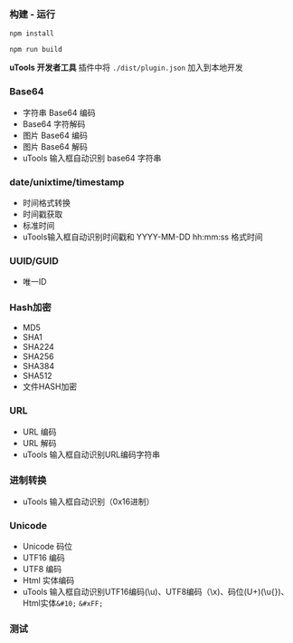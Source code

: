 ### 构建 - 运行
```
npm install
```
```
npm run build
```
**uTools 开发者工具** 插件中将 `./dist/plugin.json` 加入到本地开发

### Base64 
- 字符串 Base64 编码
- Base64 字符解码 
- 图片 Base64 编码  
- 图片 Base64 解码
- uTools 输入框自动识别 base64 字符串
 
### date/unixtime/timestamp
- 时间格式转换
- 时间戳获取
- 标准时间
- uTools输入框自动识别时间戳和 YYYY-MM-DD hh:mm:ss 格式时间
 
### UUID/GUID
- 唯一ID

### Hash加密
- MD5
- SHA1
- SHA224
- SHA256
- SHA384
- SHA512
- 文件HASH加密

### URL
- URL 编码
- URL 解码
- uTools 输入框自动识别URL编码字符串

### 进制转换
- uTools 输入框自动识别（0x16进制）

### Unicode
- Unicode 码位
- UTF16 编码
- UTF8 编码
- Html 实体编码
- uTools 输入框自动识别UTF16编码(\u)、UTF8编码（\x)、码位(U+)(\u{})、Html实体`&#10;` `&#xFF;`

### 测试
